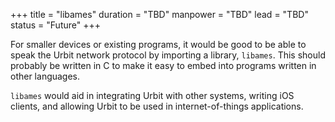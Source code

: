 +++
title = "libames"
duration = "TBD"
manpower = "TBD"
lead = "TBD"
status = "Future"
+++

For smaller devices or existing programs, it would be good to be able to speak the Urbit network protocol by importing a library, `libames`.  This should probably be written in C to make it easy to embed into programs written in other languages.

`libames` would aid in integrating Urbit with other systems, writing iOS clients, and allowing Urbit to be used in internet-of-things applications.
